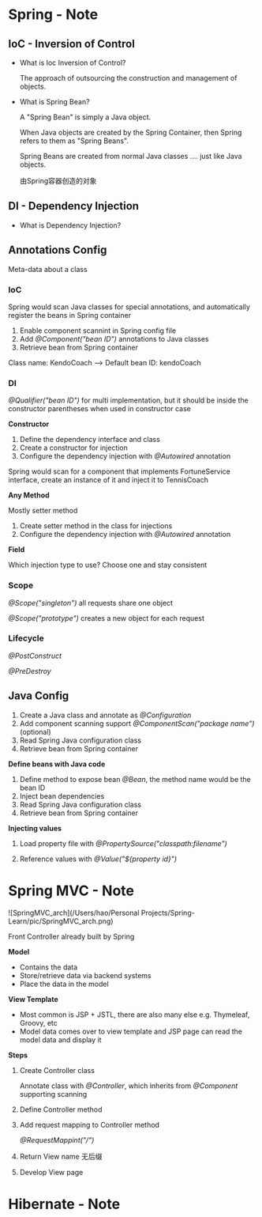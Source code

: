 # Spring - Note

## IoC - Inversion of Control

* What is Ioc Inversion of Control?

  The approach of outsourcing the construction and management of objects.

* What is Spring Bean?

  A "Spring Bean" is simply a Java object.

  When Java objects are created by the Spring Container, then Spring refers to them as "Spring Beans".

  Spring Beans are created from normal Java classes .... just like Java objects.

  由Spring容器创造的对象

## DI - Dependency Injection

* What is Dependency Injection?

## Annotations Config

Meta-data about a class

### IoC

Spring would scan Java classes for special annotations, and automatically register the beans in Spring container

1. Enable component scannint in Spring config file
2. Add *@Component("bean ID")* annotations to Java classes
3. Retrieve bean from Spring container

Class name: KendoCoach --> Default bean ID: kendoCoach

### DI 

_@Qualifier("bean ID")_ for multi implementation, but it should be inside the constructor parentheses when used in constructor case

__Constructor__

1. Define the dependency interface and class
2. Create a constructor for injection
3. Configure the dependency injection with _@Autowired_ annotation

Spring would scan for a component that implements FortuneService interface, create an instance of it and inject it to TennisCoach

__Any Method__

Mostly setter method

1. Create setter method in the class for injections
2. Configure the dependency injection with *@Autowired* annotation

__Field__

Which injection type to use? Choose one and stay consistent 

### Scope 

_@Scope("singleton")_ all requests share one object

_@Scope("prototype")_ creates a new object for each request

### Lifecycle

_@PostConstruct_

_@PreDestroy_

## Java Config

1. Create a Java class and annotate as _@Configuration_
2. Add component scanning support _@ComponentScan("package name")_ (optional)
3. Read Spring Java configuration class
4. Retrieve bean from Spring container

__Define beans with Java code__

1. Define method to expose bean _@Bean_, the method name would be the bean ID
2. Inject bean dependencies
3. Read Spring Java configuration class
4. Retrieve bean from Spring container

__Injecting values__

1. Load property file with _@PropertySource("classpath:filename")_

2. Reference values with _@Value("${property id}")_

# Spring MVC - Note 

![SpringMVC_arch](/Users/hao/Personal Projects/Spring-Learn/pic/SpringMVC_arch.png)

Front Controller already built by Spring

__Model__

* Contains the data
* Store/retrieve data via backend systems
* Place the data in the model

__View Template__

* Most common is JSP + JSTL, there are also many else e.g. Thymeleaf, Groovy, etc
* Model data comes over to view template and JSP page can read the model data and display it

__Steps__

1. Create Controller class

   Annotate class with _@Controller_, which inherits from _@Component_ supporting scanning

2. Define Controller method

3. Add request mapping to Controller method

   _@RequestMappint("/")_

4. Return View name 无后缀

5. Develop View page

# Hibernate - Note 